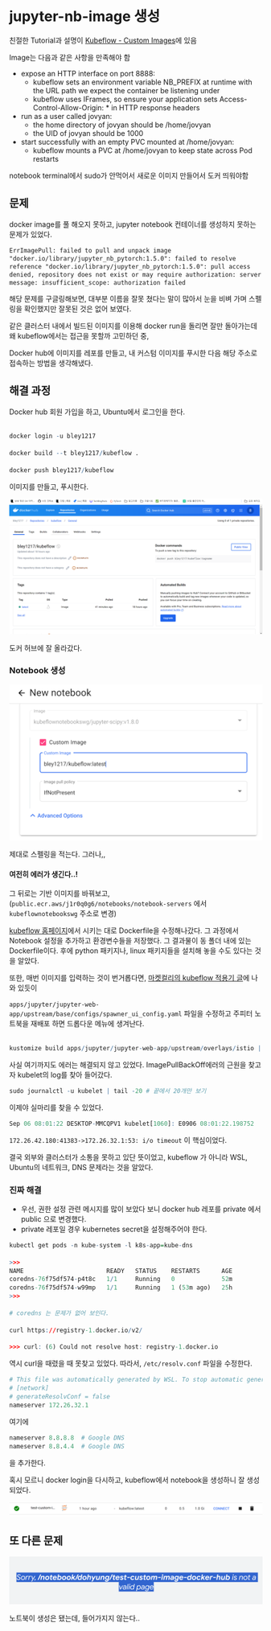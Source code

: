# jupyter-nb-image 생성

친절한 Tutorial과 설명이 [Kubeflow - Custom Images](https://www.kubeflow.org/docs/components/notebooks/container-images/)에 있음

Image는 다음과 같은 사항을 만족해야 함

- expose an HTTP interface on port 8888:
  - kubeflow sets an environment variable NB_PREFIX at runtime with the URL path we expect the container be listening under
  - kubeflow uses IFrames, so ensure your application sets Access-Control-Allow-Origin: \* in HTTP response headers
- run as a user called jovyan:
  - the home directory of jovyan should be /home/jovyan
  - the UID of jovyan should be 1000
- start successfully with an empty PVC mounted at /home/jovyan:
  - kubeflow mounts a PVC at /home/jovyan to keep state across Pod restarts

notebook terminal에서 sudo가 안먹어서 새로운 이미지 만들어서 도커 띄워야함

## 문제

docker image를 풀 해오지 못하고, jupyter notebook 컨테이너를 생성하지 못하는 문제가 있었다.

```
ErrImagePull: failed to pull and unpack image "docker.io/library/jupyter_nb_pytorch:1.5.0": failed to resolve reference "docker.io/library/jupyter_nb_pytorch:1.5.0": pull access denied, repository does not exist or may require authorization: server message: insufficient_scope: authorization failed
```

해당 문제를 구글링해보면, 대부분 이름을 잘못 쳤다는 말이 많아서 눈을 비벼 가며 스펠링을 확인했지만 잘못된 것은 없어 보였다.

같은 클러스터 내에서 빌드된 이미지를 이용해 docker run을 돌리면 잘만 돌아가는데 왜 kubeflow에서는 접근을 못할까 고민하던 중,

Docker hub에 이미지를 레포를 만들고, 내 커스텀 이미지를 푸시한 다음 해당 주소로 접속하는 방법을 생각해냈다.

## 해결 과정

Docker hub 회원 가입을 하고, Ubuntu에서 로그인을 한다.

```r

docker login -u bley1217

docker build --t bley1217/kubeflow .

docker push bley1217/kubeflow

```

이미지를 만들고, 푸시한다.

![alt text](./assets/image.png)

도커 허브에 잘 올라갔다.

### Notebook 생성

![alt text](./assets/image2.png)

제대로 스펠링을 적는다. 그러나,,

#### **여전히 에러가 생긴다..!**

그 뒤로는 기반 이미지를 바꿔보고, (`public.ecr.aws/j1r0q0g6/notebooks/notebook-servers` 에서 `kubeflownotebookswg` 주소로 변경)

[kubeflow 홈페이지](https://www.kubeflow.org/docs/components/notebooks/container-images/)에서 시키는 대로 Dockerfile을 수정해나갔다. 그 과정에서 Notebook 설정을 추가하고 환경변수들을 저장했다. 그 결과물이 동 폴더 내에 있는 Dockerfile이다.
후에 python 패키지나, linux 패키지들을 설치해 놓을 수도 있다는 것을 알았다.

또한, 매번 이미지를 입력하는 것이 번거롭다면, [마켓컬리의 kubeflow 적용기 글](https://helloworld.kurly.com/blog/second-mlops/)에 나와 있듯이

`apps/jupyter/jupyter-web-app/upstream/base/configs/spawner_ui_config.yaml` 파일을 수정하고 주피터 노트북을 재배포 하면 드롭다운 메뉴에 생겨난다.

```r

kustomize build apps/jupyter/jupyter-web-app/upstream/overlays/istio | kubectl apply -f -

```

사실 여기까지도 에러는 해결되지 않고 있었다. ImagePullBackOff에러의 근원을 찾고자 kubelet의 log를 찾아 들어갔다.

```r
sudo journalctl -u kubelet | tail -20 # 끝에서 20개만 보기
```

이제야 실마리를 찾을 수 있었다.

```r
Sep 06 08:01:22 DESKTOP-MMCQPV1 kubelet[1060]: E0906 08:01:22.198752    1060 remote_image.go:180] "PullImage from image service failed" err="rpc error: code = Unknown desc = failed to pull and unpack image \"docker.io/library/jupyter_nb_pytorch:1.8.0\": failed to resolve reference \"docker.io/library/jupyter_nb_pytorch:1.8.0\": failed to do request: Head \"https://registry-1.docker.io/v2/library/jupyter_nb_pytorch/manifests/1.8.0\": dial tcp: lookup registry-1.docker.io on 172.26.32.1:53: read udp 172.26.42.180:41383->172.26.32.1:53: i/o timeout" image="jupyter_nb_pytorch:1.8.0"
```

`172.26.42.180:41383->172.26.32.1:53: i/o timeout` 이 핵심이었다.

결국 외부와 클러스터가 소통을 못하고 있단 뜻이었고, kubeflow 가 아니라 WSL, Ubuntu의 네트워크, DNS 문제라는 것을 알았다.

### 진짜 해결

- 우선, 권한 설정 관련 메시지를 많이 보았다 보니 docker hub 레포를 private 에서 public 으로 변경했다.
- private 레포일 경우 kubernetes secret을 설정해주어야 한다.

```r
kubectl get pods -n kube-system -l k8s-app=kube-dns

>>>
NAME                       READY   STATUS    RESTARTS      AGE
coredns-76f75df574-p4t8c   1/1     Running   0             52m
coredns-76f75df574-w99mp   1/1     Running   1 (53m ago)   25h
>>>

# coredns 는 문제가 없어 보인다.

curl https://registry-1.docker.io/v2/

>>> curl: (6) Could not resolve host: registry-1.docker.io
```

역시 curl을 때렸을 때 못찾고 있었다. 따라서, `/etc/resolv.conf` 파일을 수정한다.

```r
# This file was automatically generated by WSL. To stop automatic generation of this file, add the following entry to /etc/wsl.conf:
# [network]
# generateResolvConf = false
nameserver 172.26.32.1
```

여기에

```r
nameserver 8.8.8.8  # Google DNS
nameserver 8.8.4.4  # Google DNS
```

을 추가한다.

혹시 모르니 docker login을 다시하고, kubeflow에서 notebook을 생성하니 잘 생성되었다.

![alt text](./assets/image3.png)

## 또 다른 문제

![alt text](./assets/image4.png)

노트북이 생성은 됐는데, 들어가지지 않는다..
